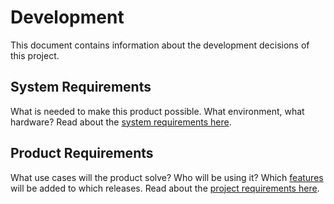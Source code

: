 # Development

This document contains information about the development decisions of this project.

## System Requirements
What is needed to make this product possible.  What environment, what hardware? 
Read about the [system requirements here].

## Product Requirements
What use cases will the product solve?  Who will be using it? 
Which [features] will be added to which releases.
Read about the [project requirements here].


[project requirements here]: ./ProductRequirements.md
[system requirements here]: ./SystemProductRequirements.md
[features]: ./ProductRequirements.md#features
[releases]: ./Releases.md